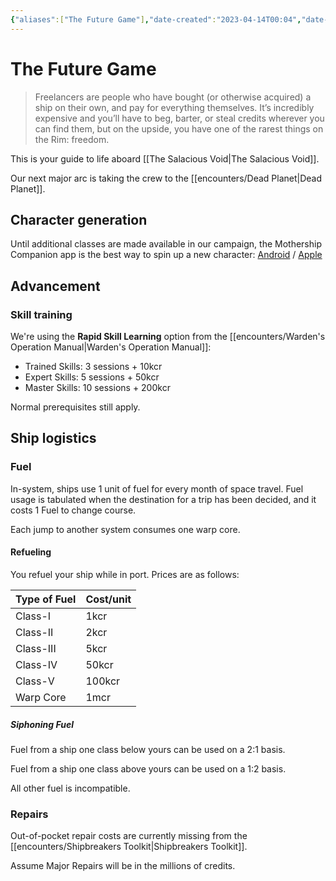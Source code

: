 ```yaml
---
{"aliases":["The Future Game"],"date-created":"2023-04-14T00:04","date-modified":"2023-04-26T17:21","dg-publish":true,"tags":["mosh","tfg"],"title":"The Future Game","up":"[[mothership]]","permalink":"/spaces/mosh/support/tfg/","dgPassFrontmatter":true}
---
```



# The Future Game

> Freelancers are people who have bought (or otherwise acquired) a ship on their own, and pay for everything themselves. It’s incredibly expensive and you’ll have to beg, barter, or steal credits wherever you can find them, but on the upside, you have one of the rarest things on the Rim: freedom.

This is your guide to life aboard [[The Salacious Void\|The Salacious Void]].

Our next major arc is taking the crew to the [[encounters/Dead Planet\|Dead Planet]].

## Character generation

Until additional classes are made available in our campaign, the Mothership Companion app is the best way to spin up a new character: [Android](https://play.google.com/store/apps/details?id=com.threepointsoftware.mothership&hl=en_US&gl=US) / [Apple](https://apps.apple.com/us/app/mothership-companion/id1606212377)

## Advancement

### Skill training

We're using the **Rapid Skill Learning** option from the [[encounters/Warden's Operation Manual\|Warden's Operation Manual]]:

- Trained Skills: 3 sessions + 10kcr
- Expert Skills: 5 sessions + 50kcr
- Master Skills: 10 sessions + 200kcr
  
Normal prerequisites still apply.

## Ship logistics

### Fuel

In-system, ships use 1 unit of fuel for every month of space travel. Fuel usage is tabulated when the destination for a trip has been decided, and it costs 1 Fuel to change course.

Each jump to another system consumes one warp core.

#### Refueling

You refuel your ship while in port. Prices are as follows:

| Type of Fuel | Cost/unit |
| ------------ | --------- |
| Class-I      | 1kcr      |
| Class-II     | 2kcr      |
| Class-III    | 5kcr      |
| Class-IV     | 50kcr     |
| Class-V      | 100kcr    |
| Warp Core    | 1mcr      | 

##### Siphoning Fuel

Fuel from a ship one class below yours can be used on a 2:1 basis. 

Fuel from a ship one class above yours can be used on a 1:2 basis. 

All other fuel is incompatible.

### Repairs

Out-of-pocket repair costs are currently missing from the [[encounters/Shipbreakers Toolkit\|Shipbreakers Toolkit]].

Assume Major Repairs will be in the millions of credits.
